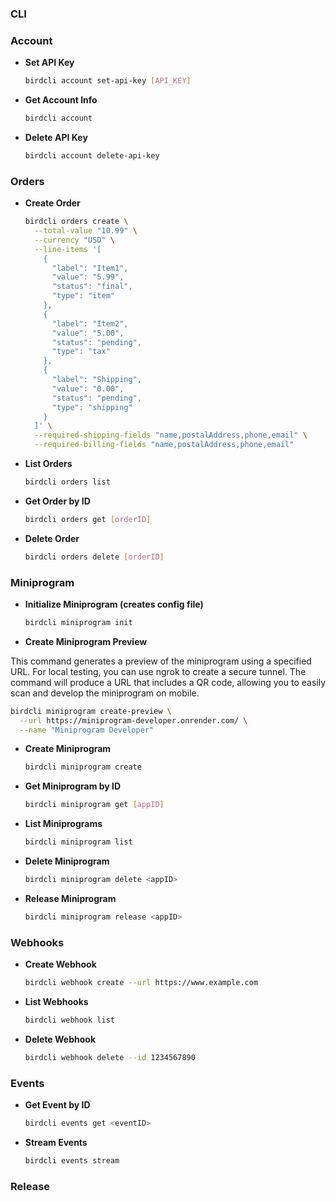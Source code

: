 ### CLI

### Account

- **Set API Key**
  ```bash
  birdcli account set-api-key [API_KEY]
  ```

- **Get Account Info**
  ```bash
  birdcli account
  ```

- **Delete API Key**
  ```bash
  birdcli account delete-api-key
  ```

### Orders

- **Create Order**
  ```bash
  birdcli orders create \
    --total-value "10.99" \
    --currency "USD" \
    --line-items '[
      {
        "label": "Item1",
        "value": "5.99",
        "status": "final",
        "type": "item"
      },
      {
        "label": "Item2",
        "value": "5.00",
        "status": "pending",
        "type": "tax"
      },
      {
        "label": "Shipping",
        "value": "0.00",
        "status": "pending",
        "type": "shipping"
      }
    ]' \
    --required-shipping-fields "name,postalAddress,phone,email" \
    --required-billing-fields "name,postalAddress,phone,email"
  ```

- **List Orders**
  ```bash
  birdcli orders list
  ```

- **Get Order by ID**
  ```bash
  birdcli orders get [orderID]
  ```

- **Delete Order**
  ```bash
  birdcli orders delete [orderID]
  ```

### Miniprogram

- **Initialize Miniprogram (creates config file)**
  ```bash
  birdcli miniprogram init
  ```

- **Create Miniprogram Preview**

This command generates a preview of the miniprogram using a specified URL. For local testing, you can use ngrok to create a secure tunnel. The command will produce a URL that includes a QR code, allowing you to easily scan and develop the miniprogram on mobile.

  ```bash
  birdcli miniprogram create-preview \
    --url https://miniprogram-developer.onrender.com/ \
    --name "Miniprogram Developer"
  ```

- **Create Miniprogram**
  ```bash
  birdcli miniprogram create
  ```

- **Get Miniprogram by ID**
  ```bash
  birdcli miniprogram get [appID]
  ```

- **List Miniprograms**
  ```bash
  birdcli miniprogram list
  ```

- **Delete Miniprogram**
  ```bash
  birdcli miniprogram delete <appID>
  ```

- **Release Miniprogram**
  ```bash
  birdcli miniprogram release <appID>
  ```

### Webhooks

- **Create Webhook**
  ```bash
  birdcli webhook create --url https://www.example.com
  ```

- **List Webhooks**
  ```bash
  birdcli webhook list
  ```

- **Delete Webhook**
  ```bash
  birdcli webhook delete --id 1234567890
  ```

### Events

- **Get Event by ID**
  ```bash
  birdcli events get <eventID>
  ```

- **Stream Events**
  ```bash
  birdcli events stream
  ```

### Release
